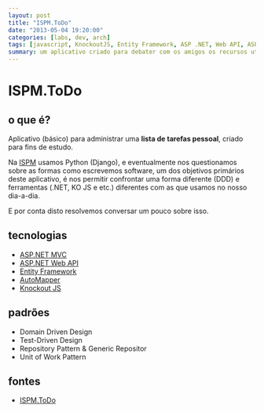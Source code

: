 ```yaml
---
layout: post 
title: "ISPM.ToDo"
date: "2013-05-04 19:20:00"
categories: [labs, dev, arch]
tags: [javascript, KnockoutJS, Entity Framework, ASP .NET, Web API, ASP .NET MVC]
summary: um aplicativo criado para debater com os amigos os recursos utilizados.
---
```


# ISPM.ToDo

## o que é?

Aplicativo (básico) para administrar uma **lista de tarefas pessoal**, criado para fins de estudo.

Na [ISPM](http://www.ispm.com.br) usamos Python (Django), e eventualmente nos questionamos sobre as formas como escrevemos software, um dos objetivos primários deste aplicativo, é nos permitir confrontar uma forma diferente (DDD) e ferramentas (.NET, KO JS e etc.) diferentes com as que usamos no nosso dia-a-dia.

E por conta disto resolvemos conversar um pouco sobre isso.

<script async class="speakerdeck-embed" data-id="7c142ef06e38013049c222000a8c0169" data-ratio="1.77777777777778" src="//speakerdeck.com/assets/embed.js"></script>

## tecnologias

* [ASP.NET MVC](http://www.asp.net)
* [ASP.NET Web API](http://www.asp.net/web-api)
* [Entity Framework](http://www.asp.net/entity-framework)
* [AutoMapper](https://github.com/AutoMapper/AutoMapper)
* [Knockout JS](http://knockoutjs.com)

## padrões

* Domain Driven Design
* Test-Driven Design
* Repository Pattern & Generic Repositor
* Unit of Work Pattern

## fontes

* [ISPM.ToDo](https://github.com/rodrigobraga/ISPM.ToDo)